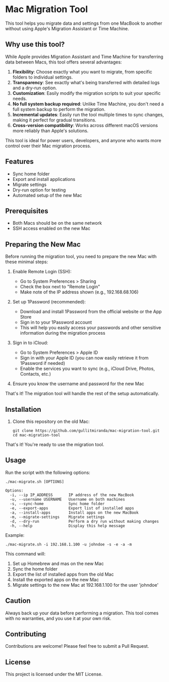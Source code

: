 # Mac Migration Tool

This tool helps you migrate data and settings from one MacBook to another without using Apple's Migration Assistant or Time Machine.

## Why use this tool?

While Apple provides Migration Assistant and Time Machine for transferring data between Macs, this tool offers several advantages:

1. **Flexibility**: Choose exactly what you want to migrate, from specific folders to individual settings.
2. **Transparency**: See exactly what's being transferred with detailed logs and a dry-run option.
3. **Customization**: Easily modify the migration scripts to suit your specific needs.
4. **No full system backup required**: Unlike Time Machine, you don't need a full system backup to perform the migration.
5. **Incremental updates**: Easily run the tool multiple times to sync changes, making it perfect for gradual transitions.
6. **Cross-version compatibility**: Works across different macOS versions more reliably than Apple's solutions.

This tool is ideal for power users, developers, and anyone who wants more control over their Mac migration process.

## Features

- Sync home folder
- Export and install applications
- Migrate settings
- Dry-run option for testing
- Automated setup of the new Mac

## Prerequisites

- Both Macs should be on the same network
- SSH access enabled on the new Mac

## Preparing the New Mac

Before running the migration tool, you need to prepare the new Mac with these minimal steps:

1. Enable Remote Login (SSH):
   - Go to System Preferences > Sharing
   - Check the box next to "Remote Login"
   - Make note of the IP address shown (e.g., 192.168.68.106)

2. Set up 1Password (recommended):
   - Download and install 1Password from the official website or the App Store
   - Sign in to your 1Password account
   - This will help you easily access your passwords and other sensitive information during the migration process

3. Sign in to iCloud:
   - Go to System Preferences > Apple ID
   - Sign in with your Apple ID (you can now easily retrieve it from 1Password if needed)
   - Enable the services you want to sync (e.g., iCloud Drive, Photos, Contacts, etc.)

4. Ensure you know the username and password for the new Mac

That's it! The migration tool will handle the rest of the setup automatically.

## Installation

1. Clone this repository on the old Mac:
   ```
   git clone https://github.com/gullitmiranda/mac-migration-tool.git
   cd mac-migration-tool
   ```

That's it! You're ready to use the migration tool.

## Usage

Run the script with the following options:

```
./mac-migrate.sh [OPTIONS]

Options:
  -i, --ip IP_ADDRESS       IP address of the new MacBook
  -u, --username USERNAME   Username on both machines
  -s, --sync-home           Sync home folder
  -e, --export-apps         Export list of installed apps
  -a, --install-apps        Install apps on the new MacBook
  -m, --migrate-settings    Migrate settings
  -d, --dry-run             Perform a dry run without making changes
  -h, --help                Display this help message
```

Example:
```
./mac-migrate.sh -i 192.168.1.100 -u johndoe -s -e -a -m
```

This command will:
1. Set up Homebrew and mas on the new Mac
2. Sync the home folder
3. Export the list of installed apps from the old Mac
4. Install the exported apps on the new Mac
5. Migrate settings to the new Mac at 192.168.1.100 for the user 'johndoe'

## Caution

Always back up your data before performing a migration. This tool comes with no warranties, and you use it at your own risk.

## Contributing

Contributions are welcome! Please feel free to submit a Pull Request.

## License

This project is licensed under the MIT License.
